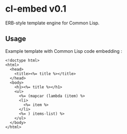 # cl-embed v0.1

ERB-style template engine for Common Lisp.

## Usage

Example template with Common Lisp code embedding :

```
<!doctype html>
<html>
  <head>
    <title><%= title %></title>
  </head>
  <body>
    <h1><%= title %></h1>
    <ul>
      <%= (mapcar (lambda (item) %>
      <li>
        <%= item %>
      </li>
      <%= ) items-list) %>
    </ul>
  </body>
</html>
```
